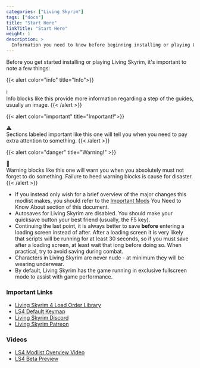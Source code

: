 ```yaml
---
categories: ["Living Skyrim"]
tags: ["docs"] 
title: "Start Here"
linkTitle: "Start Here"
weight: 1
description: >
  Information you need to know before beginning installing or playing Living Skyrim.
---
```


Before you get started installing or playing Living Skyrim, it's important to note a few things:

{{< alert color="info" title="Info">}}
<div class="alert-icon">ℹ️</div>
Info blocks like this provide more information regarding a step of the guides, usually an image.
{{< /alert >}}

{{< alert color="important" title="Important!">}}
<div class="alert-icon">⚠️</div>
Sections labeled important like this one will tell you when you need to pay extra attention to something.
{{< /alert >}}

{{< alert color="danger" title="Warning!" >}}
<div class="alert-icon">🛑</div>
Warning blocks like this one will warn you when you absolutely must not forget to do something. Failure to heed warning blocks is cause for disaster.
{{< /alert >}}

- If you instead only wish for a brief overview of the major changes this modlist makes, you should refer to the [Important Mods](/docs/living-skyrim/beginners-guide/importantmods) You Need to Know About section of this document.
- Autosaves for Living Skyrim are disabled. You should make your quicksave button your best friend (usually, the F5 key).
- Continuing the last point, it is always better to save **before** entering a loading screen instead of after. After a loading screen it is very likely that scripts will be running for at least 30 seconds, so if you must save after a loading screen, at least wait that long before doing so. When practical, try to avoid saving during combat.
- Characters in Living Skyrim are never nude - at minimum they will be wearing underwear.
- By default, Living Skyrim has the game running in exclusive fullscreen mode to assist with game performance.

### Important Links
- [Living Skyrim 4 Load Order Library](https://loadorderlibrary.com/lists/living-skyrim-4)
- [LS4 Default Keymap](http://www.keyboard-layout-editor.com/#/gists/35f8d9933fbd5ee4bbaa5f7d38968442)
- [Living Skyrim Discord](https://discord.gg/thg2eRxf7z)
- [Living Skyrim Patreon](https://www.patreon.com/LivingSkyrim)

### Videos
- [LS4 Modlist Overview Video](https://www.youtube.com/watch?v=cielru_UErg)
- [LS4 Beta Preview](https://www.youtube.com/watch?v=1HDQne_yKZ8)